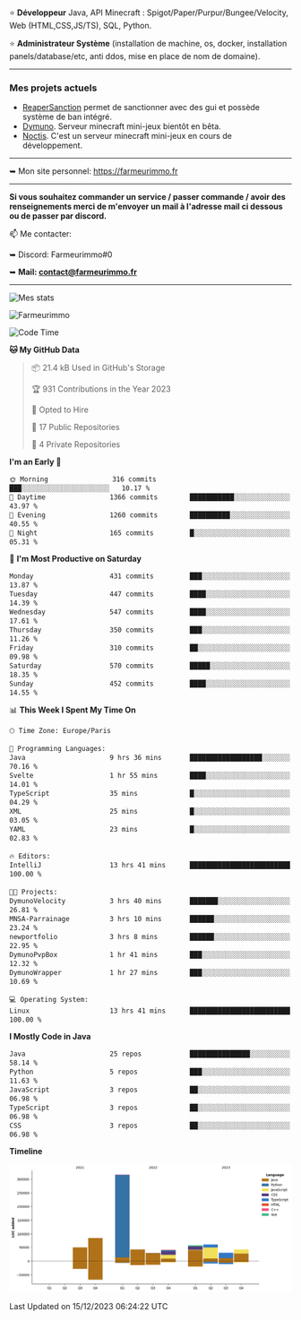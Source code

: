 ⭐ **Développeur** Java, API Minecraft : Spigot/Paper/Purpur/Bungee/Velocity, Web (HTML,CSS,JS/TS), SQL, Python.

⭐ **Administrateur Système** (installation de machine, os, docker, installation panels/database/etc, anti ddos, mise en place de nom de domaine).

---

### Mes projets actuels
- [ReaperSanction](https://www.spigotmc.org/resources/reapersanction.89580/) permet de sanctionner avec des gui et possède système de ban intégré.
- [Dymuno](https://discord.gg/dymuno-community-986460742293282886). Serveur minecraft mini-jeux bientôt en bêta.
- [Noctis](https://discord.gg/ydRurvUJ8U). C'est un serveur minecraft mini-jeux en cours de développement.

---

➥ Mon site personnel: https://farmeurimmo.fr

---

**Si vous souhaitez commander un service / passer commande / avoir des renseignements merci de m'envoyer un mail à l'adresse mail ci dessous ou de passer par discord.**

📫 Me contacter:
 
   ➥ Discord: Farmeurimmo#0
   
   ➥ **Mail: contact@farmeurimmo.fr**

---

![Mes stats](https://github-readme-stats.farmeurimmo.fr/api?username=Farmeurimmo&count_private=true&show_icons=true&theme=radical)

<img src="https://komarev.com/ghpvc/?username=Farmeurimmo" alt="Farmeurimmo" />

<!--START_SECTION:waka-->
![Code Time](http://img.shields.io/badge/Code%20Time-1%2C047%20hrs%2047%20mins-blue)

**🐱 My GitHub Data** 

> 📦 21.4 kB Used in GitHub's Storage 
 > 
> 🏆 931 Contributions in the Year 2023
 > 
> 💼 Opted to Hire
 > 
> 📜 17 Public Repositories 
 > 
> 🔑 4 Private Repositories 
 > 
**I'm an Early 🐤** 

```text
🌞 Morning                316 commits         ███░░░░░░░░░░░░░░░░░░░░░░   10.17 % 
🌆 Daytime                1366 commits        ███████████░░░░░░░░░░░░░░   43.97 % 
🌃 Evening                1260 commits        ██████████░░░░░░░░░░░░░░░   40.55 % 
🌙 Night                  165 commits         █░░░░░░░░░░░░░░░░░░░░░░░░   05.31 % 
```
📅 **I'm Most Productive on Saturday** 

```text
Monday                   431 commits         ███░░░░░░░░░░░░░░░░░░░░░░   13.87 % 
Tuesday                  447 commits         ████░░░░░░░░░░░░░░░░░░░░░   14.39 % 
Wednesday                547 commits         ████░░░░░░░░░░░░░░░░░░░░░   17.61 % 
Thursday                 350 commits         ███░░░░░░░░░░░░░░░░░░░░░░   11.26 % 
Friday                   310 commits         ██░░░░░░░░░░░░░░░░░░░░░░░   09.98 % 
Saturday                 570 commits         █████░░░░░░░░░░░░░░░░░░░░   18.35 % 
Sunday                   452 commits         ████░░░░░░░░░░░░░░░░░░░░░   14.55 % 
```


📊 **This Week I Spent My Time On** 

```text
🕑︎ Time Zone: Europe/Paris

💬 Programming Languages: 
Java                     9 hrs 36 mins       ██████████████████░░░░░░░   70.16 % 
Svelte                   1 hr 55 mins        ████░░░░░░░░░░░░░░░░░░░░░   14.01 % 
TypeScript               35 mins             █░░░░░░░░░░░░░░░░░░░░░░░░   04.29 % 
XML                      25 mins             █░░░░░░░░░░░░░░░░░░░░░░░░   03.05 % 
YAML                     23 mins             █░░░░░░░░░░░░░░░░░░░░░░░░   02.83 % 

🔥 Editors: 
IntelliJ                 13 hrs 41 mins      █████████████████████████   100.00 % 

🐱‍💻 Projects: 
DymunoVelocity           3 hrs 40 mins       ███████░░░░░░░░░░░░░░░░░░   26.81 % 
MNSA-Parrainage          3 hrs 10 mins       ██████░░░░░░░░░░░░░░░░░░░   23.24 % 
newportfolio             3 hrs 8 mins        ██████░░░░░░░░░░░░░░░░░░░   22.95 % 
DymunoPvpBox             1 hr 41 mins        ███░░░░░░░░░░░░░░░░░░░░░░   12.32 % 
DymunoWrapper            1 hr 27 mins        ███░░░░░░░░░░░░░░░░░░░░░░   10.69 % 

💻 Operating System: 
Linux                    13 hrs 41 mins      █████████████████████████   100.00 % 
```

**I Mostly Code in Java** 

```text
Java                     25 repos            ███████████████░░░░░░░░░░   58.14 % 
Python                   5 repos             ███░░░░░░░░░░░░░░░░░░░░░░   11.63 % 
JavaScript               3 repos             ██░░░░░░░░░░░░░░░░░░░░░░░   06.98 % 
TypeScript               3 repos             ██░░░░░░░░░░░░░░░░░░░░░░░   06.98 % 
CSS                      3 repos             ██░░░░░░░░░░░░░░░░░░░░░░░   06.98 % 
```



**Timeline**

![Lines of Code chart](https://raw.githubusercontent.com/Farmeurimmo/Farmeurimmo/main/assets/bar_graph.png)


 Last Updated on 15/12/2023 06:24:22 UTC
<!--END_SECTION:waka-->
